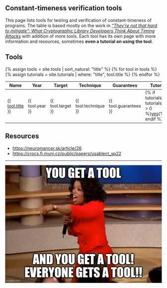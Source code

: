 ---
---
## Constant-timeness verification tools

This page lists tools for testing and verification of constant-timeness of programs.
The table is based mostly on the work in [*“They’re not that hard to mitigate”: What Cryptographic Library Developers Think About Timing Attacks*](https://crocs.fi.muni.cz/public/papers/usablect_sp22) with addition of more tools. 
Each tool has its own page with more information and resources, sometimes **even a tutorial on using the tool**.

## Tools

<table>
<thead>
	<th>Name</th>
	<th>Year</th>
	<th>Target</th>
	<th>Technique</th>
	<th>Guarantees</th>
	<th>Tutorial</th>
</thead>
{% assign tools = site.tools | sort_natural: "title" %}
{% for tool in tools %}
	{% assign tutorials = site.tutorials | where: "title", tool.title %}
	<tr>
		<td><a href="{{ tool.url | relative_url }}">{{ tool.title }}</a></td>
		<td>{{ tool.year }}</td>
		<td>{{ tool.target }}</td>
		<td>{{ tool.technique }}</td>
		<td>{{ tool.guarantees }}</td>
		<td>{% if tutorials and tutorials.size > 0 %}<a href="{{ tutorials[0].url | relative_url }}">yes</a>{% endif %}</td>
	</tr>
{% endfor %}
</table>

## Resources

- <https://neuromancer.sk/article/26>
- <https://crocs.fi.muni.cz/public/papers/usablect_sp22>

<hr/>
<img src="assets/img/oprah.jpg" alt="Oprah giving everyone a tool" style="display: block; margin-left: auto; margin-right: auto;"/>
